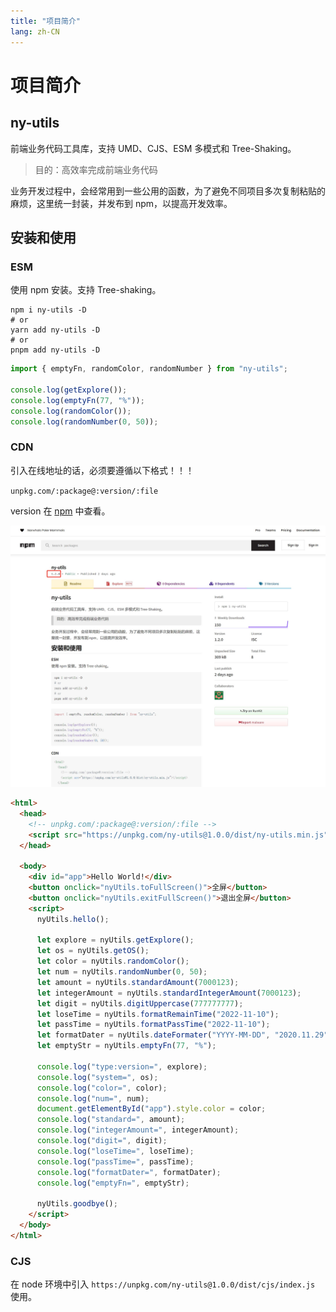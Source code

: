 ```yaml
---
title: "项目简介"
lang: zh-CN
---
```


# 项目简介

## ny-utils

前端业务代码工具库，支持 UMD、CJS、ESM 多模式和 Tree-Shaking。

> 目的：高效率完成前端业务代码

业务开发过程中，会经常用到一些公用的函数，为了避免不同项目多次复制粘贴的麻烦，这里统一封装，并发布到 npm，以提高开发效率。

## 安装和使用

### ESM

使用 npm 安装。支持 Tree-shaking。

```shell
npm i ny-utils -D
# or
yarn add ny-utils -D
# or
pnpm add ny-utils -D
```

```js
import { emptyFn, randomColor, randomNumber } from "ny-utils";

console.log(getExplore());
console.log(emptyFn(77, "%"));
console.log(randomColor());
console.log(randomNumber(0, 50));
```

### CDN

引入在线地址的话，必须要遵循以下格式！！！

`unpkg.com/:package@:version/:file`

version 在 [npm](https://www.npmjs.com/package/ny-utils) 中查看。

![version](./images/version.jpg)

```html
<html>
  <head>
    <!-- unpkg.com/:package@:version/:file -->
    <script src="https://unpkg.com/ny-utils@1.0.0/dist/ny-utils.min.js"></script>
  </head>

  <body>
    <div id="app">Hello World!</div>
    <button onclick="nyUtils.toFullScreen()">全屏</button>
    <button onclick="nyUtils.exitFullScreen()">退出全屏</button>
    <script>
      nyUtils.hello();

      let explore = nyUtils.getExplore();
      let os = nyUtils.getOS();
      let color = nyUtils.randomColor();
      let num = nyUtils.randomNumber(0, 50);
      let amount = nyUtils.standardAmount(7000123);
      let integerAmount = nyUtils.standardIntegerAmount(7000123);
      let digit = nyUtils.digitUppercase(777777777);
      let loseTime = nyUtils.formatRemainTime("2022-11-10");
      let passTime = nyUtils.formatPassTime("2022-11-10");
      let formatDater = nyUtils.dateFormater("YYYY-MM-DD", "2020.11.29");
      let emptyStr = nyUtils.emptyFn(77, "%");

      console.log("type:version=", explore);
      console.log("system=", os);
      console.log("color=", color);
      console.log("num=", num);
      document.getElementById("app").style.color = color;
      console.log("standard=", amount);
      console.log("integerAmount=", integerAmount);
      console.log("digit=", digit);
      console.log("loseTime=", loseTime);
      console.log("passTime=", passTime);
      console.log("formatDater=", formatDater);
      console.log("emptyFn=", emptyStr);

      nyUtils.goodbye();
    </script>
  </body>
</html>
```

### CJS

在 node 环境中引入 `https://unpkg.com/ny-utils@1.0.0/dist/cjs/index.js` 使用。
